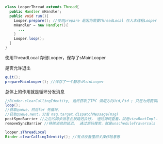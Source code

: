 ```java
class LooperThread extends Thread{
  public Handler mHandler;
  public void run(){
    Looper.prepare(); //使用prepare 是因为需要ThreadLocal 存入本线程Looper
    mHandler = new Handler(){
      ...
    }
    Looper.loop();
  }
}
```

使用ThreadLocal 存储Looper，保存了sMainLooper

是否允许退出

```java
quit();
prepareMainLooper(); //保存了一个静态sMainLooper


```

总体上的作用就是循环分发消息

```java
//Binder.clearCallingIdentity, 最终获取了IPC 调用方的Uid,Pid ; 只是为何要调两次？
loop(); 
//获取queue，然后for 死循环，
//获取queue.next，分发 msg.target.dispatchMessage(msg)
postSyncBarrier //之后的同步消息会被延迟执行， 通过源码查看，就是viewRootImpl.scheduleTraversals 时调用，而schedule在多处调用延迟绘制时调用
removeSyncBarrier //移除消息的延迟， 通过源码搜索，就是unscheduleTraversals 时调用，
```







```java
looper.sThreadLocal
Binder.clearCallingIdentity(); //有点没看懂相关操作啥意思
```

